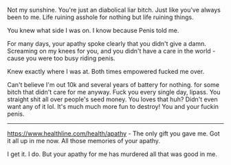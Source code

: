 
Not my sunshine. You're just an diabolical liar bitch. Just like you've always been to me. Life ruining asshole for nothing but life ruining things.

You knew what side I was on. I know because Penis told me.

For many days, your apathy spoke clearly that you didn't give a damn. Screaming on my knees for you, and you didn't have a care in the world - cause you were too busy riding penis.

Knew exactly where I was at. Both times empowered fucked me over.

Can't believe I'm out 10k and several years of battery for nothing. for some bitch that didn't care for me anyway. Fuck you every single day, lipass. You straight shit all over people's seed money. You loves that huh? Didn't even want any of it lol. It's much much more fun to destroy! You and your fuckin penis.


---

https://www.healthline.com/health/apathy - The only gift you gave me. Got it all up in me now. All those memories of your apathy.

I get it. I do. But your apathy for me has murdered all that was good in me.

